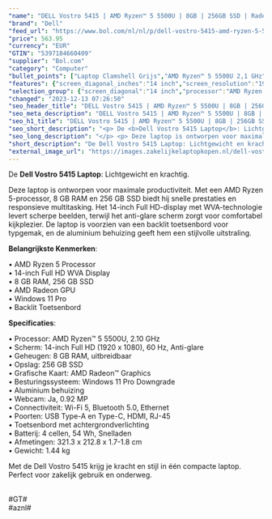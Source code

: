 ```yaml
---
"name": "DELL Vostro 5415 | AMD Ryzen™ 5 5500U | 8GB | 256GB SSD | Radeon™ Graphics | 14 FHD | Titan Gray | W11 Pro | Qwerty"
"brand": "Dell"
"feed_url": "https://www.bol.com/nl/nl/p/dell-vostro-5415-amd-ryzen-5-5500u-radeon-graphics-14-fhd-titan-gray-qwerty/9300000071932100"
"price": 563.95
"currency": "EUR"
"GTIN": "5397184660409"
"supplier": "Bol.com"
"category": "Computer"
"bullet_points": ["Laptop Clamshell Grijs","AMD Ryzen™ 5 5500U 2,1 GHz","35,6 cm (14\") Full HD 1920 x 1080 Pixels WVA LED backlight 16:9","8 GB DDR4-SDRAM 3200 MHz","256 GB SSD","AMD Radeon Graphics","Wi-Fi 5 (802.11ac) Ethernet LAN 10,100,1000 Mbit/s Bluetooth 5.0","Lithium-Polymeer (LiPo) 54 Wh 65 W","Windows 10 Pro 64-bit"]
"features": {"screen_diagonal_inches":"14 inch","screen_resolution":"1920 x 1080 Pixels","processor_family":"AMD Ryzen™ 5","memory_size":"8 GB","memory_type":"DDR4-SDRAM","total_storage_space":"256 GB","operating_system":"Windows 10 Pro","battery_capacity":"54 Wh","width":"321,3 mm","depth":"212,8 mm","weight":"1,44 kg","graphics_card":"AMD Radeon Graphics"}
"selection_group": {"screen_diagonal":"14 inch","processor":"AMD Ryzen 5","changed_price_past_3_days":false,"product_family":"Vostro"}
"changed": "2023-12-13 07:26:50"
"seo_header_title": "DELL Vostro 5415 | AMD Ryzen™ 5 5500U | 8GB | 256GB SSD | Radeon™ Graphics | 14 FHD | Titan Gray | W11 Pro | Qwerty"
"seo_meta_description": "DELL Vostro 5415 | AMD Ryzen™ 5 5500U | 8GB | 256GB SSD | Radeon™ Graphics | 14 FHD | Titan Gray | W11 Pro | Qwerty"
"seo_h1_title": "DELL Vostro 5415 | AMD Ryzen™ 5 5500U | 8GB | 256GB SSD | Radeon™ Graphics | 14 FHD | Titan Gray | W11 Pro | Qwerty"
"seo_short_description": "<p> De <b>Dell Vostro 5415 Laptop</b>: Lichtgewicht en krachtig."
"seo_long_description": "</p> <p> Deze laptop is ontworpen voor maximale productiviteit. Met een AMD Ryzen 5-processor, 8 GB RAM en 256 GB SSD biedt hij snelle prestaties en responsieve multitasking. Het 14-inch Full HD-display met WVA-technologie levert scherpe beelden, terwijl het anti-glare scherm zorgt voor comfortabel kijkplezier. De laptop is voorzien van een backlit toetsenbord voor typgemak, en de aluminium behuizing geeft hem een stijlvolle uitstraling. </p> <p> <b>Belangrijkste Kenmerken</b>: </p> • AMD Ryzen 5 Processor <br /> • 14-inch Full HD WVA Display <br /> • 8 GB RAM, 256 GB SSD <br /> • AMD Radeon GPU <br /> • Windows 11 Pro <br /> • Backlit Toetsenbord <br /> <p> <b>Specificaties</b>: </p> • Processor: AMD Ryzen™ 5 5500U, 2. 10 GHz <br /> • Scherm: 14-inch Full HD (1920 x 1080), 60 Hz, Anti-glare <br /> • Geheugen: 8 GB RAM, uitbreidbaar <br /> • Opslag: 256 GB SSD <br /> • Grafische Kaart: AMD Radeon™ Graphics <br /> • Besturingssysteem: Windows 11 Pro Downgrade <br /> • Aluminium behuizing <br /> • Webcam: Ja, 0. 92 MP <br /> • Connectiviteit: Wi-Fi 5, Bluetooth 5. 0, Ethernet <br /> • Poorten: USB Type-A en Type-C, HDMI, RJ-45 <br /> • Toetsenbord met achtergrondverlichting <br /> • Batterij: 4 cellen, 54 Wh, Snelladen <br /> • Afmetingen: 321. 3 x 212. 8 x 1. 7-1. 8 cm <br /> • Gewicht: 1. 44 kg <br /> <p> Met de Dell Vostro 5415 krijg je kracht en stijl in één compacte laptop. Perfect voor zakelijk gebruik en onderweg. </p> <p> <br />#GT#<br />#aznl# </p>"
"short_description": "De Dell Vostro 5415 Laptop: Lichtgewicht en krachtig. Deze laptop is ontworpen voor maximale productiviteit. Met een AMD Ryzen 5-processor, 8 GB RAM en 256 GB SSD biedt hij snelle prestaties en responsieve multitasking. Het 14-inch Full HD-display met WVA-technologie levert scherpe beelden, terwijl het anti-glare scherm zorgt voor comfortabel kijkplezier. De laptop is voorzien van een backlit toetsenbord voor typgemak, en de aluminium behuizing geeft hem een stijlvolle uitstraling. Belangrijkste Kenmerken: • AMD Ryzen 5 Processor • 14-inch Full HD WVA Display • 8 GB RAM, 256 GB SSD • AMD Radeon GPU • Windows 11 Pro • Backlit Toetsenbord Specificaties: • Processor: AMD Ryzen™ 5 5500U, 2.10 GHz • Scherm: 14-inch Full HD (1920 x 1080), 60 Hz, Anti-glare • Geheugen: 8 GB RAM, uitbreidbaar • Opslag: 256 GB SSD • Grafische Kaart: AMD Radeon™ Graphics • Besturingssysteem: Windows 11 Pro Downgrade • Aluminium behuizing • Webcam: Ja, 0.92 MP • Connectiviteit: Wi-Fi 5, Bluetooth 5.0, Ethernet • Poorten: USB Type-A en Type-C, HDMI, RJ-45 • Toetsenbord met achtergrondverlichting • Batterij: 4 cellen, 54 Wh, Snelladen • Afmetingen: 321.3 x 212.8 x 1.7-1.8 cm • Gewicht: 1.44 kg Met de Dell Vostro 5415 krijg je kracht en stijl in één compacte laptop. Perfect voor zakelijk gebruik en onderweg. #GT# #aznl#"
"external_image_url": "https://images.zakelijkelaptopkopen.nl/dell-vostro-5415-amd-ryzen-5-5500u-radeon-graphics-14-fhd-titan-gray-qwerty.webp"
---
```


<p> De <b>Dell Vostro 5415 Laptop</b>: Lichtgewicht en krachtig. </p> <p> Deze laptop is ontworpen voor maximale productiviteit. Met een AMD Ryzen 5-processor, 8 GB RAM en 256 GB SSD biedt hij snelle prestaties en responsieve multitasking. Het 14-inch Full HD-display met WVA-technologie levert scherpe beelden, terwijl het anti-glare scherm zorgt voor comfortabel kijkplezier. De laptop is voorzien van een backlit toetsenbord voor typgemak, en de aluminium behuizing geeft hem een stijlvolle uitstraling. </p> <p> <b>Belangrijkste Kenmerken</b>: </p> • AMD Ryzen 5 Processor <br /> • 14-inch Full HD WVA Display <br /> • 8 GB RAM, 256 GB SSD <br /> • AMD Radeon GPU <br /> • Windows 11 Pro <br /> • Backlit Toetsenbord <br /> <p> <b>Specificaties</b>: </p> • Processor: AMD Ryzen™ 5 5500U, 2.10 GHz <br /> • Scherm: 14-inch Full HD (1920 x 1080), 60 Hz, Anti-glare <br /> • Geheugen: 8 GB RAM, uitbreidbaar <br /> • Opslag: 256 GB SSD <br /> • Grafische Kaart: AMD Radeon™ Graphics <br /> • Besturingssysteem: Windows 11 Pro Downgrade <br /> • Aluminium behuizing <br /> • Webcam: Ja, 0.92 MP <br /> • Connectiviteit: Wi-Fi 5, Bluetooth 5.0, Ethernet <br /> • Poorten: USB Type-A en Type-C, HDMI, RJ-45 <br /> • Toetsenbord met achtergrondverlichting <br /> • Batterij: 4 cellen, 54 Wh, Snelladen <br /> • Afmetingen: 321.3 x 212.8 x 1.7-1.8 cm <br /> • Gewicht: 1.44 kg <br /> <p> Met de Dell Vostro 5415 krijg je kracht en stijl in één compacte laptop. Perfect voor zakelijk gebruik en onderweg. </p> <p> <br />#GT#<br />#aznl# </p>